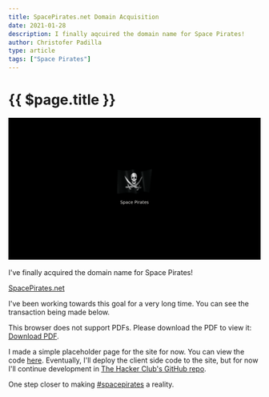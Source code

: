 ```yaml
---
title: SpacePirates.net Domain Acquisition
date: 2021-01-28
description: I finally aqcuired the domain name for Space Pirates!
author: Christofer Padilla
type: article
tags: ["Space Pirates"]
---
```


# {{ $page.title }}

![spacepirates.net](/images/spacepirates.net.png)

I've finally acquired the domain name for Space Pirates!

[SpacePirates.net](https://spacepirates.net)

I've been working towards this goal for a very long time. You can see the transaction being made below.

<object data="/pdf/Gmail%20-%20spacepirates.net%20Inquiry.pdf" type="application/pdf" width="100%" height="600px">This browser does not support PDFs. Please download the PDF to view it: <a href="/pdf/Gmail%20-%20spacepirates.net%20Inquiry.pdf">Download PDF</a>.
</object>

I made a simple placeholder page for the site for now. You can view the code [here](https://github.com/cityplanners/spacepirates-net). Eventually, I'll deploy the client side code to the site, but for now I'll continue development in [The Hacker Club's GitHub repo](https://github.com/the-hacker-club/space-pirates).

One step closer to making [#spacepirates](/tags/#Space-Pirates) a reality.

<TagLinks />

<Comments />
